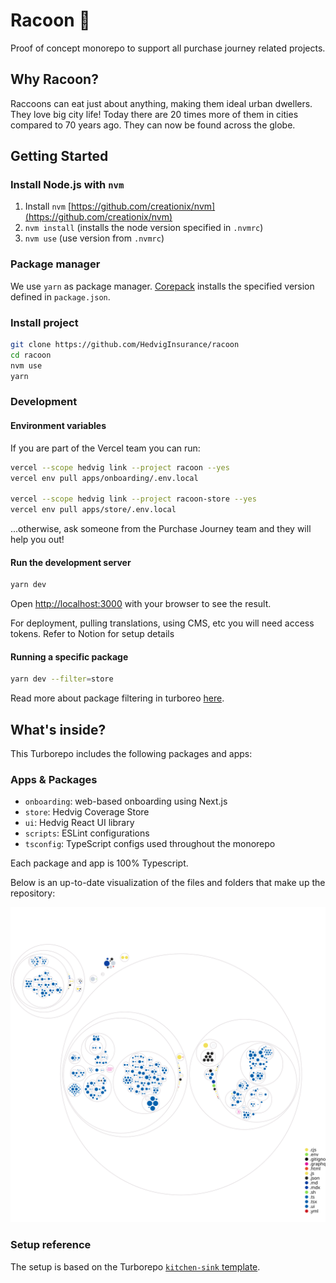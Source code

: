 # Racoon 🦝

Proof of concept monorepo to support all purchase journey related projects.

## Why Racoon?

Raccoons can eat just about anything, making them ideal urban dwellers. They love big city life! Today there are 20 times more of them in cities compared to 70 years ago. They can now be found across the globe.

## Getting Started

### Install Node.js with `nvm`

1. Install `nvm` [https://github.com/creationix/nvm](https://github.com/creationix/nvm)
1. `nvm install` (installs the node version specified in `.nvmrc`)
1. `nvm use` (use version from `.nvmrc`)

### Package manager

We use `yarn` as package manager. [Corepack](https://github.com/nodejs/corepack) installs the specified version defined in `package.json`.

### Install project

```sh
git clone https://github.com/HedvigInsurance/racoon
cd racoon
nvm use
yarn
```

### Development

#### Environment variables

If you are part of the Vercel team you can run:

```sh
vercel --scope hedvig link --project racoon --yes
vercel env pull apps/onboarding/.env.local

vercel --scope hedvig link --project racoon-store --yes
vercel env pull apps/store/.env.local
```

...otherwise, ask someone from the Purchase Journey team and they will help you out!

#### Run the development server

```sh
yarn dev
```

Open [http://localhost:3000](http://localhost:3000) with your browser to see the result.

For deployment, pulling translations, using CMS, etc you will need access tokens. Refer to Notion for setup details

#### Running a specific package

```sh
yarn dev --filter=store
```

Read more about package filtering in turboreo [here](https://turborepo.org/docs/core-concepts/filtering).

## What's inside?

This Turborepo includes the following packages and apps:

### Apps & Packages

- `onboarding`: web-based onboarding using Next.js
- `store`: Hedvig Coverage Store
- `ui`: Hedvig React UI library
- `scripts`: ESLint configurations
- `tsconfig`: TypeScript configs used throughout the monorepo

Each package and app is 100% Typescript.

Below is an up-to-date visualization of the files and folders that make up the repository:

![Repo visualization diagram](https://github.com/hedviginsurance/racoon/blob/assets/repo-diagram.svg)

### Setup reference

The setup is based on the Turborepo [`kitchen-sink` template](https://github.com/vercel/turborepo/tree/main/examples/kitchen-sink).
